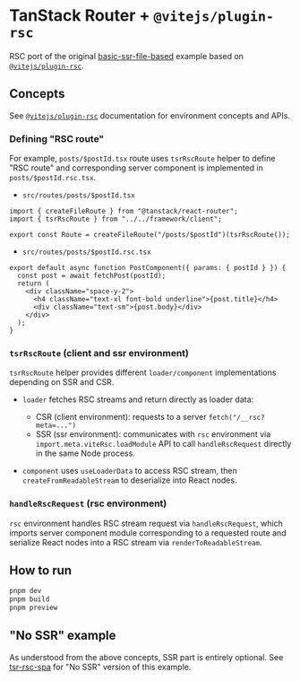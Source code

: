 # TanStack Router + `@vitejs/plugin-rsc`

RSC port of the original [basic-ssr-file-based](https://github.com/TanStack/router/tree/main/examples/react/basic-ssr-file-based) example based on [`@vitejs/plugin-rsc`](https://github.com/vitejs/vite-plugin-react/tree/main/packages/plugin-rsc).

## Concepts

See [`@vitejs/plugin-rsc`](https://github.com/vitejs/vite-plugin-react/tree/main/packages/plugin-rsc) documentation for environment concepts and APIs.

### Defining "RSC route"

For example, `posts/$postId.tsx` route uses `tsrRscRoute` helper to define "RSC route" and corresponding server component is implemented in `posts/$postId.rsc.tsx`.

- `src/routes/posts/$postId.tsx` 

```tsx
import { createFileRoute } from "@tanstack/react-router";
import { tsrRscRoute } from "../../framework/client";

export const Route = createFileRoute("/posts/$postId")(tsrRscRoute());
```

- `src/routes/posts/$postId.rsc.tsx` 

```tsx
export default async function PostComponent({ params: { postId } }) {
  const post = await fetchPost(postId);
  return (
    <div className="space-y-2">
      <h4 className="text-xl font-bold underline">{post.title}</h4>
      <div className="text-sm">{post.body}</div>
    </div>
  );
}
```

### `tsrRscRoute` (client and ssr environment)

`tsrRscRoute` helper provides different `loader/component` implementations depending on SSR and CSR. 

- `loader` fetches RSC streams and return directly as loader data:
  - CSR (client environment): requests to a server `fetch("/__rsc?meta=...")`
  - SSR (ssr environment): communicates with `rsc` environment via `import.meta.viteRsc.loadModule` API to call `handleRscRequest` directly in the same Node process.

- `component` uses `useLoaderData` to access RSC stream, then `createFromReadableStream` to deserialize into React nodes.

### `handleRscRequest` (rsc environment)

`rsc` environment handles RSC stream request via `handleRscRequest`, which imports server component module corresponding to a requested route and serialize React nodes into a RSC stream via `renderToReadableStream`.

## How to run

```sh
pnpm dev
pnpm build
pnpm preview
```

## "No SSR" example

As understood from the above concepts, SSR part is entirely optional. See [tsr-rsc-spa](../tsr-rsc-spa/) for "No SSR" version of this example.
